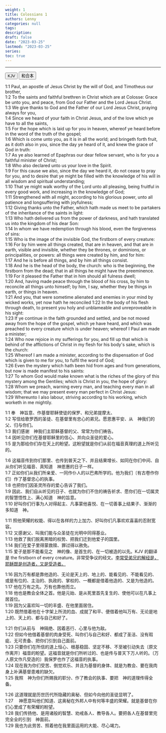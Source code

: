 ```yaml
---
weight: 1
title: Colossians 1
authors: Lenny
categories: null
tags: 
description: 
draft: false
date: "2023-03-25"
lastmod: "2023-03-25"
series:
toc: true
---
```



<!--more-->
---

<!-- Tab links -->
<div class="tab">
  <button class="tablinks active" onclick="tablabel(event, 'english')">KJV</button>
  <button class="tablinks" onclick="tablabel(event, 'chinese')">和合本</button>
  
</div>

<!-- Tab content -->
<div id="english" class="tabcontent" style="display:block">

1:1 Paul, an apostle of Jesus Christ by the will of God, and Timotheus our brother,  
1:2 To the saints and faithful brethren in Christ which are at Colosse: Grace be unto you, and peace, from God our Father and the Lord Jesus Christ.  
1:3 We give thanks to God and the Father of our Lord Jesus Christ, praying always for you,  
1:4 Since we heard of your faith in Christ Jesus, and of the love which ye have to all the saints,  
1:5 For the hope which is laid up for you in heaven, whereof ye heard before in the word of the truth of the gospel;  
1:6 Which is come unto you, as it is in all the world; and bringeth forth fruit, as it doth also in you, since the day ye heard of it, and knew the grace of God in truth:  
1:7 As ye also learned of Epaphras our dear fellow servant, who is for you a faithful minister of Christ;  
1:8 Who also declared unto us your love in the Spirit.  
1:9 For this cause we also, since the day we heard it, do not cease to pray for you, and to desire that ye might be filled with the knowledge of his will in all wisdom and spiritual understanding;  
1:10 That ye might walk worthy of the Lord unto all pleasing, being fruitful in every good work, and increasing in the knowledge of God;  
1:11 Strengthened with all might, according to his glorious power, unto all patience and longsuffering with joyfulness;  
1:12 Giving thanks unto the Father, which hath made us meet to be partakers of the inheritance of the saints in light:  
1:13 Who hath delivered us from the power of darkness, and hath translated us into the kingdom of his dear Son:  
1:14 In whom we have redemption through his blood, even the forgiveness of sins:  
1:15 Who is the image of the invisible God, the firstborn of every creature:  
1:16 For by him were all things created, that are in heaven, and that are in earth, visible and invisible, whether they be thrones, or dominions, or principalities, or powers: all things were created by him, and for him:  
1:17 And he is before all things, and by him all things consist.  
1:18 And he is the head of the body, the church: who is the beginning, the firstborn from the dead; that in all things he might have the preeminence.  
1:19 For it pleased the Father that in him should all fulness dwell;  
1:20 And, having made peace through the blood of his cross, by him to reconcile all things unto himself; by him, I say, whether they be things in earth, or things in heaven.  
1:21 And you, that were sometime alienated and enemies in your mind by wicked works, yet now hath he reconciled
1:22 In the body of his flesh through death, to present you holy and unblameable and unreproveable in his sight:  
1:23 If ye continue in the faith grounded and settled, and be not moved away from the hope of the gospel, which ye have heard, and which was preached to every creature which is under heaven; whereof I Paul am made a minister;  
1:24 Who now rejoice in my sufferings for you, and fill up that which is behind of the afflictions of Christ in my flesh for his body's sake, which is the church:  
1:25 Whereof I am made a minister, according to the dispensation of God which is given to me for you, to fulfil the word of God;  
1:26 Even the mystery which hath been hid from ages and from generations, but now is made manifest to his saints:  
1:27 To whom God would make known what is the riches of the glory of this mystery among the Gentiles; which is Christ in you, the hope of glory:  
1:28 Whom we preach, warning every man, and teaching every man in all wisdom; that we may present every man perfect in Christ Jesus:  
1:29 Whereunto I also labour, striving according to his working, which worketh in me mightily.  
</div>

<div id="chinese" class="tabcontent">

1:1 奉　神旨意、作基督耶稣使徒的保罗、和兄弟提摩太、  
1:2 写信给歌罗西的圣徒、在基督里有忠心的弟兄。愿恩惠平安、从　神我们的父、归与你们。  
1:3 我们感谢　神我们主耶稣基督的父、常常为你们祷告。  
1:4 因听见你们在基督耶稣里的信心、并向众圣徒的爱心。  
1:5 是为那给你们存在天上的盼望。这盼望就是你们从前在福音真理的道上所听见的。  

1:6 这福音传到你们那里、也传到普天之下、并且结果增长、如同在你们中间、自从你们听见福音、真知道　神恩惠的日子一样。  
1:7 正如你们从我们所亲爱、一同作仆人的以巴弗所学的。他为我们〔有古卷作你们〕作了基督忠心的执事。  
1:8 也把你们因圣灵所存的爱心告诉了我们。  
1:9 因此、我们自从听见的日子、也就为你们不住的祷告祈求、愿你们在一切属灵的智慧悟性上、满心知道　神的旨意。  
1:10 好叫你们行事为人对得起主、凡事蒙他喜悦、在一切善事上结果子、渐渐的多知道　神。  

1:11 照他荣耀的权能、得以在各样的力上加力、好叫你们凡事欢欢喜喜的忍耐宽容。  
1:12 又感谢父、叫我们能与众圣徒在光明中同得基业。  
1:13 他救了我们脱离黑暗的权势、把我们迁到他爱子的国里。  
1:14 我们在爱子里得蒙救赎、罪过得以赦免。  
1:15 爱子是那不能看见之　神的像、是首生的、在一切被造的以先。<a class = "marginnote">KJV 的翻译是 the firstborn of every creature。非常受争议的经文。<a href = "https://www.jdt365.net/post/902.html" target="_blank" rel="noopener noreferrer">李常受弟兄的解经是，耶稣既是创造者，又是受造者。</a></a>  

1:16 因为万有都是靠他造的、无论是天上的、地上的、能看见的、不能看见的、或是有位的、主治的、执政的、掌权的、一概都是借着他造的、又是为他造的。  
1:17 他在万有之先。万有也靠他而立。  
1:18 他也是教会全体之首。他是元始、是从死里首先复生的、使他可以在凡事上居首位。  
1:19 因为父喜欢叫一切的丰盛、在他里面居住。  
1:20 既然借着他在十字架上所流的血、成就了和平、便借着他叫万有、无论是地上的、天上的、都与自己和好了。  

1:21 你们从前与　神隔绝、因着恶行、心里与他为敌。  
1:22 但如今他借着基督的肉身受死、叫你们与自己和好、都成了圣洁、没有瑕疵、无可责备、把你们引到自己面前。  
1:23 只要你们在所信的道上恒心、根基稳固、坚定不移、不至被引动失去〔原文作离开〕福音的盼望。这福音就是你们所听过的、也是传与普天下万人听的。〔万人原文作凡受造的〕我保罗也作了这福音的执事。  
1:24 现在我为你们受苦、倒觉欢乐、并且为基督的身体、就是为教会、要在我肉身上补满基督患难的缺欠。  
1:25 我照　神为你们所赐我的职分、作了教会的执事、要把　神的道理传得全备。  

1:26 这道理就是历世历代所隐藏的奥秘、但如今向他的圣徒显明了。  
1:27 　神愿意叫他们知道、这奥秘在外邦人中有何等丰盛的荣耀。就是基督在你们心里成了有荣耀的盼望。  
1:28 我们传扬他、是用诸般的智慧、劝戒各人、教导各人。要把各人在基督里完完全全的引到　神面前。  
1:29 我也为此劳苦、照着他在我里面运用的大能、尽心竭力。  
</div>